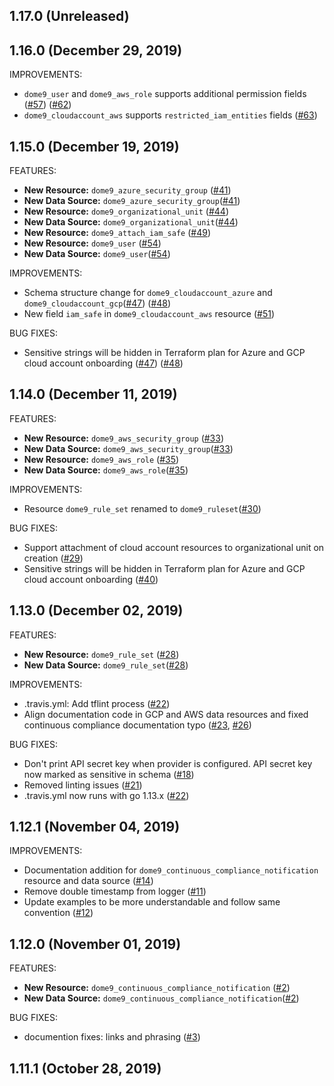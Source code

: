 ## 1.17.0 (Unreleased)
## 1.16.0 (December 29, 2019)

IMPROVEMENTS:
* `dome9_user` and `dome9_aws_role` supports additional permission fields ([#57](https://github.com/terraform-providers/terraform-provider-dome9/pull/57)) ([#62](https://github.com/terraform-providers/terraform-provider-dome9/pull/62))
* `dome9_cloudaccount_aws` supports `restricted_iam_entities` fields ([#63](https://github.com/terraform-providers/terraform-provider-dome9/pull/63))


## 1.15.0 (December 19, 2019)

FEATURES: 

* **New Resource:** `dome9_azure_security_group` ([#41](https://github.com/terraform-providers/terraform-provider-dome9/pull/41))
* **New Data Source:** `dome9_azure_security_group`([#41](https://github.com/terraform-providers/terraform-provider-dome9/pull/41))
* **New Resource:** `dome9_organizational_unit` ([#44](https://github.com/terraform-providers/terraform-provider-dome9/pull/44))
* **New Data Source:** `dome9_organizational_unit`([#44](https://github.com/terraform-providers/terraform-provider-dome9/pull/44))
* **New Resource:** `dome9_attach_iam_safe` ([#49](https://github.com/terraform-providers/terraform-provider-dome9/pull/49))
* **New Resource:** `dome9_user` ([#54](https://github.com/terraform-providers/terraform-provider-dome9/pull/54))
* **New Data Source:** `dome9_user`([#54](https://github.com/terraform-providers/terraform-provider-dome9/pull/54))

IMPROVEMENTS:
* Schema structure change for `dome9_cloudaccount_azure` and `dome9_cloudaccount_gcp`([#47](https://github.com/terraform-providers/terraform-provider-dome9/pull/47)) ([#48](https://github.com/terraform-providers/terraform-provider-dome9/pull/48))
* New field `iam_safe` in `dome9_cloudaccount_aws` resource ([#51](https://github.com/terraform-providers/terraform-provider-dome9/pull/51))


BUG FIXES:
* Sensitive strings will be hidden in Terraform plan for Azure and GCP cloud account onboarding ([#47](https://github.com/terraform-providers/terraform-provider-dome9/pull/47)) ([#48](https://github.com/terraform-providers/terraform-provider-dome9/pull/48))



## 1.14.0 (December 11, 2019)

FEATURES:

* **New Resource:** `dome9_aws_security_group` ([#33](https://github.com/terraform-providers/terraform-provider-dome9/pull/33))
* **New Data Source:** `dome9_aws_security_group`([#33](https://github.com/terraform-providers/terraform-provider-dome9/pull/33))
* **New Resource:** `dome9_aws_role` ([#35](https://github.com/terraform-providers/terraform-provider-dome9/pull/35))
* **New Data Source:** `dome9_aws_role`([#35](https://github.com/terraform-providers/terraform-provider-dome9/pull/35))

IMPROVEMENTS:
* Resource `dome9_rule_set` renamed to `dome9_ruleset`([#30](https://github.com/terraform-providers/terraform-provider-dome9/pull/30))

BUG FIXES:
* Support attachment of cloud account resources to organizational unit on creation ([#29](https://github.com/terraform-providers/terraform-provider-dome9/pull/29))
* Sensitive strings will be hidden in Terraform plan for Azure and GCP cloud account onboarding ([#40](https://github.com/terraform-providers/terraform-provider-dome9/pull/40))

## 1.13.0 (December 02, 2019)

FEATURES:

* **New Resource:** `dome9_rule_set` ([#28](https://github.com/terraform-providers/terraform-provider-dome9/pull/28))
* **New Data Source:** `dome9_rule_set`([#28](https://github.com/terraform-providers/terraform-provider-dome9/pull/28))

IMPROVEMENTS:
* .travis.yml: Add tflint process ([#22](https://github.com/terraform-providers/terraform-provider-dome9/issues/22))
* Align documentation code in GCP and AWS data resources and fixed continuous compliance documentation typo ([#23](https://github.com/terraform-providers/terraform-provider-dome9/issues/23), [#26](https://github.com/terraform-providers/terraform-provider-dome9/issues/26))

BUG FIXES:
* Don't print API secret key when provider is configured. API secret key now marked as sensitive in schema ([#18](https://github.com/terraform-providers/terraform-provider-dome9/issues/18))
* Removed linting issues ([#21](https://github.com/terraform-providers/terraform-provider-dome9/issues/21))
* .travis.yml now runs with go 1.13.x ([#22](https://github.com/terraform-providers/terraform-provider-dome9/issues/22))

## 1.12.1 (November 04, 2019)

IMPROVEMENTS:
* Documentation addition for `dome9_continuous_compliance_notification` resource and data source ([#14](https://github.com/terraform-providers/terraform-provider-dome9/issues/7))
* Remove double timestamp from logger ([#11](https://github.com/terraform-providers/terraform-provider-dome9/issues/11))
* Update examples to be more understandable and follow same convention ([#12](https://github.com/terraform-providers/terraform-provider-dome9/issues/12))

## 1.12.0 (November 01, 2019)

FEATURES:

* **New Resource:** `dome9_continuous_compliance_notification` ([#2](https://github.com/terraform-providers/terraform-provider-dome9/issues/2))
* **New Data Source:** `dome9_continuous_compliance_notification`([#2](https://github.com/terraform-providers/terraform-provider-dome9/issues/2))

BUG FIXES:

* documention fixes: links and phrasing ([#3](https://github.com/terraform-providers/terraform-provider-github/issues/3))

## 1.11.1 (October 28, 2019)

